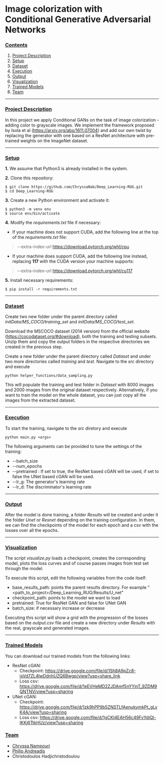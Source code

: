 # Image colorization with <br /> Conditional Generative Adversarial Networks

### [**Contents**](#)
1. [Project Description](#descr)
1. [Setup](#setup)
2. [Dataset](#dataset)
3. [Execution](#execution)
4. [Output](#output)
5. [Visualization](#visualization)
6. [Trained Models](#trained)
7. [Team](#team)

---

### [**Project Description**](#) <a name="descr"></a>

In this project we apply Conditional GANs on the task of image colorization - adding color to grayscale images. We implement the framework proposed by Isola et al (https://arxiv.org/abs/1611.07004) and add our own twist by replacing the generator with one based on a ResNet architecture with pre-trained weights on the ImageNet dataset.

---

### [**Setup**](#) <a name="setup"></a>

**1.** We assume that Python3 is already installed in the system.


**2.** Clone this repository:

``` shell
$ git clone https://github.com/ChryssaNab/Deep_Learning-RUG.git
$ cd Deep_Learning-RUG
```

**3.** Create a new Python environment and activate it:

``` shell
$ python3 -m venv env
$ source env/bin/activate
```

**4.** Modify the *requirements.txt* file if necessary: 

  - If your machine does not support CUDA, add the following line at the top of the *requirements.txt* file:

  >--extra-index-url https://download.pytorch.org/whl/cpu

  - If your machine does support CUDA, add the following line instead, replacing **117** with the CUDA version your machine supports:

>--extra-index-url https://download.pytorch.org/whl/cu117

**5.** Install necessary requirements:

``` shell
$ pip install -r requirements.txt
```
---

### [**Dataset**](#) <a name="dataset"></a>

Create two new folder under the parent directory called *initData/MS_COCO/training_set* and *initData/MS_COCO/test_set*.

Download the MSCOCO dataset (2014 version) from the official website (https://cocodataset.org/#download), both the training and testing subsets. Unzip them and copy the output folders in the respective directories we created in the previous step. 

Create a new folder under the parent directory called *Dataset* and under two more directories called *training* and *test*. Navigate to the *src* directory and execute

`python helper_functions/data_sampling.py`

This will populate the training and test folder in *Dataset* with 8000 images and 2000 images from the original dataset respectively. Alternatively, if you want to train the model on the whole dataset, you can just copy all the images from the extracted dataset.

---

### [**Execution**](#) <a name="execution"></a>

To start the training, navigate to the *src* diretory and execute 

`python main.py <args>`

The following arguments can be provided to tune the settings of the training:

- --batch_size
- --num_epochs
- --pretrained : If set to true, the ResNet based cGAN will be used, if set to false the UNet based cGAN will be used.
- --lr_g: The generator's learning rate
- --lr_d: The discriminator's learning rate

---

### [**Output**](#) <a name="output"></a>

After the model is done training, a folder *Results* will be created and under it the folder *Unet* or *Resnet* depending on the training configuration. In them, we can find the checkpoints of the model for each epoch and a csv with the losses over all the epochs.

---
### [**Visualization**](#) <a name="visualization"></a>

The script *visualize.py* loads a checkpoint, creates the corresponding model, plots the loss curves and of course passes images from test set through the model.

To execute this script, edit the following variables from the code itself:
- base_results_path: points the parent results directory. For example "<path_to_project>/Deep_Learning_RUG/Results/U_net"
- checkpoint_path: points to the model we want to load
- pretrained: True for ResNet GAN and false for UNet GAN
- batch_size: if necessary increase or decrease
  
Executing this script will show a grid with the progression of the losses based on the *output.csv* file and create a new directory under *Results* with the real, grayscale and generated images.

---

### [**Trained Models**](#) <a name="trained"></a>

You can download our trained models from the following links:
- ResNet cGAN: 
  - Checkpoint: https://drive.google.com/file/d/1Sh8A9pZc8-isVd7ZL4lwDdnhUZQ6Bwgp/view?usp=share_link
  - Loss csv: https://drive.google.com/file/d/1eEVHeMD2ZJDAmf5nYYjnT_9ZDM9QNTNV/view?usp=sharing
- UNet cGAN: 
  - Checkpoint: https://drive.google.com/file/d/1zk9hPP9b5ZNSTLfAenukymkPt_gLvK4A/view?usp=sharing
  - Loss csv: https://drive.google.com/file/d/1gCKI4EAH56c49FvYdiQl-IKKj6TtkHUz/view?usp=sharing

### [**Team**](#) <a name="team"></a>

- [Chryssa Nampouri](https://github.com/ChryssaNab)
- [Philip Andreadis](https://github.com/philip-andreadis)
- Christodoulos Hadjichristodoulou
